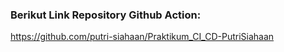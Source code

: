 ### Berikut Link Repository Github Action:
https://github.com/putri-siahaan/Praktikum_CI_CD-PutriSiahaan